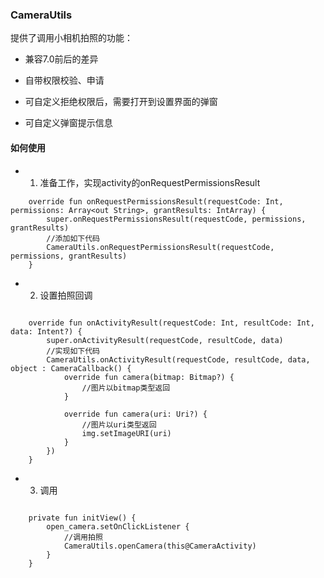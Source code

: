 ### CameraUtils

提供了调用小相机拍照的功能：

- 兼容7.0前后的差异

- 自带权限校验、申请

- 可自定义拒绝权限后，需要打开到设置界面的弹窗

- 可自定义弹窗提示信息

#### 如何使用

- 1. 准备工作，实现activity的onRequestPermissionsResult

```
    override fun onRequestPermissionsResult(requestCode: Int, permissions: Array<out String>, grantResults: IntArray) {
        super.onRequestPermissionsResult(requestCode, permissions, grantResults)
        //添加如下代码
        CameraUtils.onRequestPermissionsResult(requestCode, permissions, grantResults)
    }
```

- 2. 设置拍照回调

```

    override fun onActivityResult(requestCode: Int, resultCode: Int, data: Intent?) {
        super.onActivityResult(requestCode, resultCode, data)
        //实现如下代码
        CameraUtils.onActivityResult(requestCode, resultCode, data,  object : CameraCallback() {
            override fun camera(bitmap: Bitmap?) {
                //图片以bitmap类型返回
            }

            override fun camera(uri: Uri?) {
                //图片以uri类型返回
                img.setImageURI(uri)
            }
        })
    }
```

- 3. 调用

```

    private fun initView() {
        open_camera.setOnClickListener {
            //调用拍照
            CameraUtils.openCamera(this@CameraActivity)
        }
    }
```


